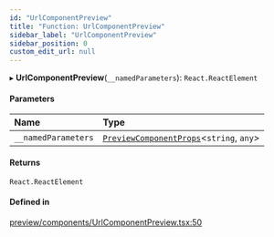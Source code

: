```yaml
---
id: "UrlComponentPreview"
title: "Function: UrlComponentPreview"
sidebar_label: "UrlComponentPreview"
sidebar_position: 0
custom_edit_url: null
---
```


▸ **UrlComponentPreview**(`__namedParameters`): `React.ReactElement`

#### Parameters

| Name | Type |
| :------ | :------ |
| `__namedParameters` | [`PreviewComponentProps`](../interfaces/PreviewComponentProps)<`string`, `any`\> |

#### Returns

`React.ReactElement`

#### Defined in

[preview/components/UrlComponentPreview.tsx:50](https://github.com/Camberi/firecms/blob/2d60fba/src/preview/components/UrlComponentPreview.tsx#L50)
